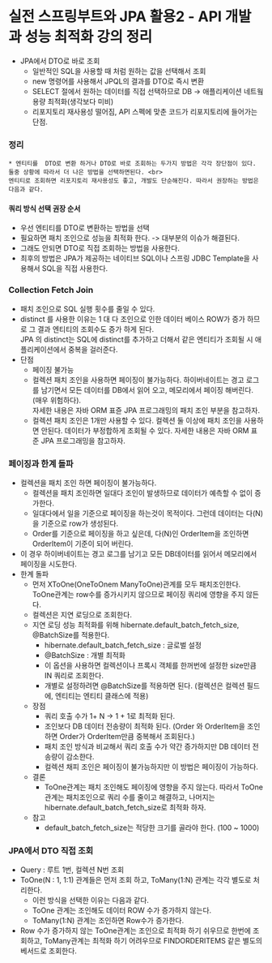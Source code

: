 # 실전 스프링부트와 JPA 활용2 - API 개발과 성능 최적화 강의 정리

* JPA에서 DTO로 바로 조회
    * 일반적인 SQL을 사용할 때 처럼 원하는 값을 선택해서 조회
    * new 명령어를 사용해서 JPQL의 결과를 DTO로 즉시 변환
    * SELECT 절에서 원하는 데이터를 직접 선택하므로 DB -> 애플리케이션 네트웤 용량 최적화(생각보다 미비)
    * 리포지토리 재사용성 떨어짐, API 스펙에 맞춘 코드가 리포지토리에 들어가는 단점.
    

### 정리
    * 엔티티를  DTO로 변환 하거나 DTO로 바로 조회하는 두가지 방법은 각각 장단점이 있다. 둘중 상황에 따라서 더 나은 방법을 선택하면된다. <br>
    엔티티로 조회하면 리포지토리 재사용성도 좋고, 개발도 단순해진다. 따라서 권장하는 방법은 다음과 같다.
#### 쿼리 방식 선택 권장 순서
* 우선 엔티티를 DTO로 변환하는 방법을 선택
* 필요하면 패치 조인으로 성능을 최적화 한다. -> 대부분의 이슈가 해결된다.
* 그래도 안되면 DTO로 직접 조회하는 방법을 사용한다.
* 최후의 방법은 JPA가 제공하는 네이티브 SQL이나 스프링 JDBC Template을 사용해서 SQL을 직접 사용한다. 
    
### Collection Fetch Join
* 패치 조인으로 SQL 실행 횟수를 줄일 수 있다.
* distinct 를 사용한 이유는 1 대 다 조인으로 인한 데이터 베이스 ROW가 증가 하므로 그 결과 엔티티의 조회수도 증가 하게 된다. <br>
JPA 의 distinct는 SQL에 distinct를 추가하고 더해서 같은 엔티티가 조회될 시 애플리케이션에서 중복을 걸러준다.
* 단점
    * 페이징 불가능
    * 컬렉션 패치 조인을 사용하면 페이징이 불가능하다. 하이버네이트는 경고 로그를 남기면서 모든 데이터를 DB에서 읽어 오고, 메모리에서 페이징 해버린다. (매우 위험하다).
    <br> 자세한 내용은 자바 ORM 표쥰 JPA 프로그래밍의 패치 조인 부분을 참고하자.
    * 컬렉션 패치 조인은 1개만 사용할 수 있다. 컬렉션 둘 이상에 패치 조인을 사용하면 안된다. 데이터가 부정합하게 조회될 수 있다. 
    자세한 내용은 자바 ORM 표준 JPA 프로그래밍을 참고하자.
### 페이징과 한계 돌파
* 컬렉션을 패치 조인 하면 페이징이 불가능하다.
    * 컬렉션을 패치 조인하면 일대다 조인이 발생하므로 데이터가 예측할 수 없이 증가한다.
    * 일대다에서 일을 기준으로 페이징을 하는것이 목적이다. 그런데 데이터는 다(N)을 기준으로 row가 생성된다.
    * Order를 기준으로 페이징을 하고 싶은데, 다(N)인 OrderItem을 조인하면 OrderItem이 기준이 되어 버린다.
* 이 경우 하이버네이트는 경고 로그를 남기고 모든 DB데이터를 읽어서 메모리에서 페이징을 시도한다.
* 한계 돌파
    * 먼저 XToOne(OneToOnem ManyToOne)관계를 모두 패치조인한다. ToOne관계는 row수를 증가시키지 않으므로 페이징 쿼리에 영향을 주지 않든다.
    * 컬렉션은 지연 로딩으로 조회한다.
    * 지연 로딩 성능 최적화를 위해 hibernate.default_batch_fetch_size, @BatchSize를 적용한다.
        * hibernate.default_batch_fetch_size : 글로벌 설정
        * @BatchSize : 개별 최적화
        * 이 옵션을 사용하면 컬렉션이나 프록시 객체를 한꺼번에 설정한 size만큼 IN 쿼리로 조회한다.
        * 개별로 설정하려면 @BatchSize를 적용하면 된다. (컬렉션은 컬렉션 필드에, 엔티티는 엔티티 클래스에 적용)
    * 장점 
        * 쿼리 호출 수가 1+ N -> 1 + 1로 최적화 된다.
        * 조인보다 DB 데이터 전송량이 최적화 된다. (Order 와 OrderItem을 조인하면 Order가 OrderItem만큼 중복해서 조회된다.)
        * 패치 조인 방식과 비교해서 쿼리 호출 수가 약간 증가하지만 DB 데이터 전송량이 감소한다.
        * 컬렉션 채피 조인은 페이징이 불가능하지만 이 방법은 페이징이 가능하다.
    * 결론 
        * ToOne관계는 패치 조인해도 페이징에 영향을 주지 않는다. 따라서 ToOne관계는 패치조인으로 쿼리 수를 줄이고 해결하고, 나머지는 hibernate.default_batch_fetch_size로 최적화 하자.
    * 참고
        * default_batch_fetch_size는 적당한 크기를 골라야 한다. (100 ~ 1000)
### JPA에서 DTO 직접 조회
* Query : 루트 1번, 컬렉션 N번 조회
* ToOne(N : 1, 1:1) 관계들은 먼저 조회 하고, ToMany(1:N) 관계는 각각 별도로 처리한다.
    * 이런 방식을 선택한 이유는 다음과 같다.
    * ToOne 관계는 조인해도 데이터 ROW 수가 증가하지 않는다.
    * ToMany(1:N) 관계는 조인하면 Row수가 증가한다.
* Row 수가 증가하지 않는 ToOne관계는 조인으로 최적화 하기 쉬우므로 한번에 조회하고, ToMany관계는 최적화 하기 어려우므로 FINDORDERITEMS 같은 별도의 베서드로 조회한다.